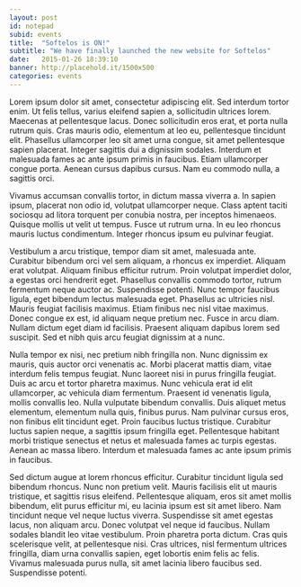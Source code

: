 ```yaml
---
layout: post
id: notepad
subid: events
title:  "Softelos is ON!"
subtitle: "We have finally launched the new website for Softelos"
date:   2015-01-26 18:39:10
banner: http://placehold.it/1500x500
categories: events
---
```

Lorem ipsum dolor sit amet, consectetur adipiscing elit. Sed interdum tortor enim. Ut felis tellus, varius eleifend sapien a, sollicitudin ultrices lorem. Maecenas at pellentesque lacus. Donec sollicitudin eros erat, et porta nulla rutrum quis. Cras mauris odio, elementum at leo eu, pellentesque tincidunt elit. Phasellus ullamcorper leo sit amet urna congue, sit amet pellentesque sapien placerat. Integer sagittis dui a dignissim sodales. Interdum et malesuada fames ac ante ipsum primis in faucibus. Etiam ullamcorper congue porta. Aenean cursus dapibus cursus. Nam eu commodo nulla, a sagittis orci.

Vivamus accumsan convallis tortor, in dictum massa viverra a. In sapien ipsum, placerat non odio id, volutpat ullamcorper neque. Class aptent taciti sociosqu ad litora torquent per conubia nostra, per inceptos himenaeos. Quisque mollis ut velit ut tempus. Fusce ut rutrum urna. In eu leo rhoncus mauris luctus condimentum. Integer rhoncus ipsum eu pulvinar feugiat.

<!--more-->

Vestibulum a arcu tristique, tempor diam sit amet, malesuada ante. Curabitur bibendum orci vel sem aliquam, a rhoncus ex imperdiet. Aliquam erat volutpat. Aliquam finibus efficitur rutrum. Proin volutpat imperdiet dolor, a egestas orci hendrerit eget. Phasellus convallis commodo tortor, rutrum fermentum neque auctor ac. Suspendisse potenti. Nunc tempor faucibus ligula, eget bibendum lectus malesuada eget. Phasellus ac ultricies nisl. Mauris feugiat facilisis maximus. Etiam finibus nec nisl vitae maximus. Donec congue ex est, id aliquam neque pretium nec. Fusce in arcu diam. Nullam dictum eget diam id facilisis. Praesent aliquam dapibus lorem sed suscipit. Sed et nibh quis arcu feugiat dignissim at a nunc.

Nulla tempor ex nisi, nec pretium nibh fringilla non. Nunc dignissim ex mauris, quis auctor orci venenatis ac. Morbi placerat mattis diam, vitae interdum felis tempus feugiat. Nunc laoreet nisi in purus fringilla feugiat. Duis ac arcu et tortor pharetra maximus. Nunc vehicula erat id elit ullamcorper, ac vehicula diam fermentum. Praesent id venenatis ligula, mollis convallis leo. Nulla vulputate bibendum convallis. Duis aliquet metus elementum, elementum nulla quis, finibus purus. Nam pulvinar cursus eros, non finibus elit tincidunt eget. Proin faucibus luctus tristique. Curabitur luctus sapien neque, a sagittis ipsum fringilla eget. Pellentesque habitant morbi tristique senectus et netus et malesuada fames ac turpis egestas. Aenean ac massa libero. Interdum et malesuada fames ac ante ipsum primis in faucibus.

Sed dictum augue at lorem rhoncus efficitur. Curabitur tincidunt ligula sed bibendum rhoncus. Nunc non pretium velit. Mauris facilisis elit ut mauris tristique, et sagittis risus eleifend. Pellentesque aliquam, eros sit amet mollis bibendum, elit purus efficitur mi, eu lacinia ipsum est sit amet libero. Nam tincidunt neque vel neque luctus viverra. Suspendisse sit amet egestas lacus, non aliquam arcu. Donec volutpat vel neque id faucibus. Nullam sodales blandit leo vitae vestibulum. Proin pharetra porta dictum. Cras quis scelerisque velit, at pellentesque nisi. Cras ultrices, nisl fermentum ultrices fringilla, diam urna convallis sapien, eget lobortis enim felis ac felis. Vivamus malesuada purus nulla, sit amet lacinia libero faucibus sed. Suspendisse potenti.